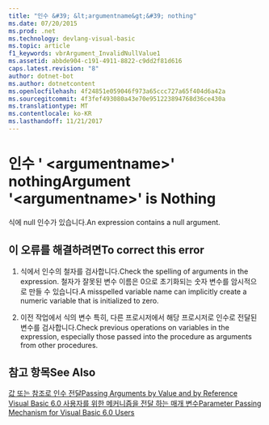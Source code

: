```yaml
---
title: "인수 &#39; &lt;argumentname&gt;&#39; nothing"
ms.date: 07/20/2015
ms.prod: .net
ms.technology: devlang-visual-basic
ms.topic: article
f1_keywords: vbrArgument_InvalidNullValue1
ms.assetid: abbde904-c191-4911-8822-c9dd2f81d616
caps.latest.revision: "8"
author: dotnet-bot
ms.author: dotnetcontent
ms.openlocfilehash: 4f24851e059046f973a65ccc727a65f404d6a42a
ms.sourcegitcommit: 4f3fef493080a43e70e951223894768d36ce430a
ms.translationtype: MT
ms.contentlocale: ko-KR
ms.lasthandoff: 11/21/2017
---
```

# <a name="argument-39ltargumentnamegt39-is-nothing"></a><span data-ttu-id="e8c5d-102">인수 &#39; &lt;argumentname&gt;&#39; nothing</span><span class="sxs-lookup"><span data-stu-id="e8c5d-102">Argument &#39;&lt;argumentname&gt;&#39; is Nothing</span></span>
<span data-ttu-id="e8c5d-103">식에 null 인수가 있습니다.</span><span class="sxs-lookup"><span data-stu-id="e8c5d-103">An expression contains a null argument.</span></span>  
  
## <a name="to-correct-this-error"></a><span data-ttu-id="e8c5d-104">이 오류를 해결하려면</span><span class="sxs-lookup"><span data-stu-id="e8c5d-104">To correct this error</span></span>  
  
1.  <span data-ttu-id="e8c5d-105">식에서 인수의 철자를 검사합니다.</span><span class="sxs-lookup"><span data-stu-id="e8c5d-105">Check the spelling of arguments in the expression.</span></span> <span data-ttu-id="e8c5d-106">철자가 잘못된 변수 이름은 0으로 초기화되는 숫자 변수를 암시적으로 만들 수 있습니다.</span><span class="sxs-lookup"><span data-stu-id="e8c5d-106">A misspelled variable name can implicitly create a numeric variable that is initialized to zero.</span></span>  
  
2.  <span data-ttu-id="e8c5d-107">이전 작업에서 식의 변수 특히, 다른 프로시저에서 해당 프로시저로 인수로 전달된 변수를 검사합니다.</span><span class="sxs-lookup"><span data-stu-id="e8c5d-107">Check previous operations on variables in the expression, especially those passed into the procedure as arguments from other procedures.</span></span>  
  
## <a name="see-also"></a><span data-ttu-id="e8c5d-108">참고 항목</span><span class="sxs-lookup"><span data-stu-id="e8c5d-108">See Also</span></span>  
 [<span data-ttu-id="e8c5d-109">값 또는 참조로 인수 전달</span><span class="sxs-lookup"><span data-stu-id="e8c5d-109">Passing Arguments by Value and by Reference</span></span>](../../visual-basic/programming-guide/language-features/procedures/passing-arguments-by-value-and-by-reference.md)  
 [<span data-ttu-id="e8c5d-110">Visual Basic 6.0 사용자를 위한 메커니즘을 전달 하는 매개 변수</span><span class="sxs-lookup"><span data-stu-id="e8c5d-110">Parameter Passing Mechanism for Visual Basic 6.0 Users</span></span>](http://msdn.microsoft.com/en-us/0fa2b0dc-aa1c-4797-bbd6-aa13c611cab2)

